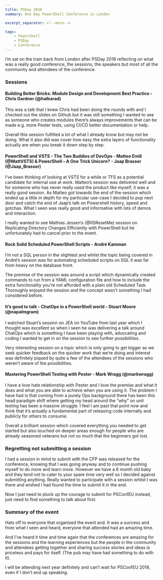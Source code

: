 ```yaml
---
title: PSDay 2018
summary: One Day PowerShell Conference in London

excerpt_separator: <!--more-->

tags:
    - PowerShell
    - PSDay
    - Conference
---
```


I’m sat on the train back from London after PSDay 2018 reflecting on what was a really good conference, the sessions, the speakers but most of all the community and attendees of the conference.

### Sessions
#### Building Better Bricks: Module Design and Development Best Practice - Chris Gardner (@halbarad)
This was a talk that I knew Chris had been doing the rounds with and I checked out the slides on Github but it was still something I wanted to see as someone who creates modules there’s always improvements that can be made e.g. more Pester tests, using CI/CD better documentation or help.

Overall this session fulfilled a lot of what I already know but may not be doing. What it also did was cover how easy the extra layers of functionality actually are when you break it down step by step.

#### PowerShell and VSTS - The Two Buddies of DevOps - Matteo Emili (@MattVSTS) & PowerShell – A One Trick Unicorn? - Jaap Brasser (@Jaap_Brasser)
I’ve been thinking of looking at VSTS for a while or TFS as a potential candidate for internal use at work. Matteo’s session was delivered well and for someone who has never really used the product like myself, it was a really good session. As Matteo got towards the end of the session which ended up a little in depth for my particular use-case I decided to pop next door and catch the end of Jaap’s talk on Powershell history, speed and gotchas. What I seen was really good and informative with lots of demos and interaction.

I really wanted to see Mathias Jessen’s (@IISResetMe) session on Replicating Directory Changes Efficiently with PowerShell but he unfortunately had to cancel prior to the event.

#### Rock Solid Scheduled PowerShell Scripts - André Kamman
I’m not a SQL person in the slightest and whilst the topic being covered in André’s session was for automating scheduled scripts on SQL it was far from heavy on the database front.

The premise of the session was around a script which dynamically created commands to run from a YAML configuration file and how to include the extra functionality you’re not afforded with a plain old Scheduled Task. Thoroughly enjoyed the session and the concept wasn’t something I had considered before.

#### It’s good to talk - ChatOps in a PowerShell world - Stuart Moore (@napalmgram)
I watched Stuart’s session on JEA on YouTube from last year which I thought was excellent so when I seen he was delivering a talk around ChatOps which is something I have been playing with, advocating and coding I wanted to get in on the session to see further possibilities.

Very interesting session on a topic which is only going to get bigger as we seek quicker feedback on the quicker work that we’re doing and interest was definitely piqued by quite a few of the attendees of the sessions who weren’t aware of the possibilities.

#### Mastering PowerShell Testing with Pester - Mark Wragg (@markwragg)
I have a love hate relationship with Pester and I love the premise and what it does and what you are able to achieve when you are using it. The problem I have had is that coming from a purely Ops background there has been this head paradigm shift where getting my head around the “why” on unit testing has been a massive struggle. I feel I am past that point now and think that it’s actually a fundamental part of releasing code internally and publicly for others to consume.

Overall a brilliant session which covered everything you needed to get started but also touched on deeper areas enough for people who are already seasoned veterans but not so much that the beginners got lost.

### Regretting not submitting a session
I had a session in mind to submit with the CFP was released for the conference, knowing that I was going anyway and to continue pushing myself to do more and learn more. However we have a 6 month old baby and they tend not to cater to your spare time very well so I decided against submitting anything. Really wanted to participate with a session whilst I was there and wished I had found the time to submit it in the end.

Now I just need to pluck up the courage to submit for PSConfEU instead, just need to find something to talk about first.

### Summary of the event
Hats off to everyone that organised the event and. It was a success and from what I seen and heard, everyone that attended had an amazing time.

And I’ve heard it time and time again that the conferences are amazing for the sessions and the learning experiences but the people in the community and attendees getting together and sharing success stories and ideas is priceless and pays for itself. (The pub may have had something to do with it).

I will be attending next year definitely and can’t wait for PSConfEU 2019, even if I don’t end up speaking.
